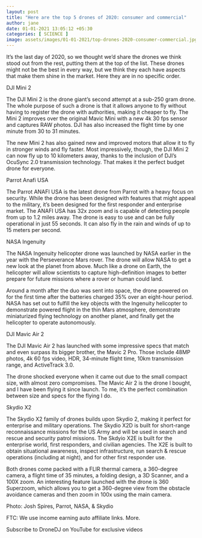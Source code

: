 ```yaml
---
layout: post
title: "Here are the top 5 drones of 2020: consumer and commercial"
author: jane 
date: 01-01-2021 13:05:12 +05:30 
categories: [ SCIENCE ] 
image: assets/images/01-01-2021/top-drones-2020-consumer-commercial.jpg
---
```

It’s the last day of 2020, so we thought we’d share the drones we think stood out from the rest, putting them at the top of the list. These drones might not be the best in every way, but we think they each have aspects that make them shine in the market. Here they are in no specific order.

DJI Mini 2

The DJI Mini 2 is the drone giant’s second attempt at a sub-250 gram drone. The whole purpose of such a drone is that it allows anyone to fly without having to register the drone with authorities, making it cheaper to fly. The Mini 2 improves over the original Mavic Mini with a new 4k 30 fps sensor and captures RAW photos. DJI has also increased the flight time by one minute from 30 to 31 minutes.

The new Mini 2 has also gained new and improved motors that allow it to fly in stronger winds and fly faster. Most impressively, though, the DJI Mini 2 can now fly up to 10 kilometers away, thanks to the inclusion of DJI’s OcuSync 2.0 transmission technology. That makes it the perfect budget drone for everyone.

Parrot Anafi USA

The Parrot ANAFI USA is the latest drone from Parrot with a heavy focus on security. While the drone has been designed with features that might appeal to the military, it’s been designed for the first responder and enterprise market. The ANAFI USA has 32x zoom and is capable of detecting people from up to 1.2 miles away. The drone is easy to use and can be fully operational in just 55 seconds. It can also fly in the rain and winds of up to 15 meters per second.

NASA Ingenuity

The NASA Ingenuity helicopter drone was launched by NASA earlier in the year with the Perseverance Mars rover. The drone will allow NASA to get a new look at the planet from above. Much like a drone on Earth, the helicopter will allow scientists to capture high-definition images to better prepare for future missions where a rover or human could land.

Around a month after the duo was sent into space, the drone powered on for the first time after the batteries charged 35% over an eight-hour period. NASA has set out to fulfill the key objects with the Ingenuity helicopter to demonstrate powered flight in the thin Mars atmosphere, demonstrate miniaturized flying technology on another planet, and finally get the helicopter to operate autonomously.

DJI Mavic Air 2

The DJI Mavic Air 2 has launched with some impressive specs that match and even surpass its bigger brother, the Mavic 2 Pro. Those include 48MP photos, 4k 60 fps video, HDR, 34-minute flight time, 10km transmission range, and ActiveTrack 3.0.

The drone shocked everyone when it came out due to the small compact size, with almost zero compromises. The Mavic Air 2 is the drone I bought, and I have been flying it since launch. To me, it’s the perfect combination between size and specs for the flying I do.

Skydio X2

The Skydio X2 family of drones builds upon Skydio 2, making it perfect for enterprise and military operations. The Skydio X2D is built for short-range reconnaissance missions for the US Army and will be used in search and rescue and security patrol missions. The Skdyio X2E is built for the enterprise world, first responders, and civilian agencies. The X2E is built to obtain situational awareness, inspect infrastructure, run search & rescue operations (including at night), and for other first responder use.

Both drones come packed with a FLIR thermal camera, a 360-degree camera, a flight time of 35 minutes, a folding design, a 3D Scanner, and a 100X zoom. An interesting feature launched with the drone is 360 Superzoom, which allows you to get a 360-degree view from the obstacle avoidance cameras and then zoom in 100x using the main camera.

Photo: Josh Spires, Parrot, NASA, & Skydio

FTC: We use income earning auto affiliate links. More.

Subscribe to DroneDJ on YouTube for exclusive videos